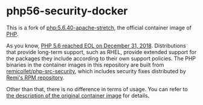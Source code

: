 # php56-security-docker

This is a fork of [php:5.6.40-apache-stretch](https://github.com/docker-library/php/tree/ecd7dcc69c76f0e582c2274ecb90dcb7264e245c/5.6/stretch/apache), the official container image of [PHP](https://hub.docker.com/_/php/).

As you know, [PHP 5.6 reached EOL on December 31, 2018](https://www.php.net/eol.php). Distributions that provide long-term support, such as RHEL, provide extended support for the packages they include according to their own support policies. The PHP binaries in the container images in this repository are built from [remicollet/php-src-security](https://github.com/remicollet/php-src-security/tree/PHP-5.6-security-backports), which includes security fixes distributed by [Remi's RPM repository](https://rpms.remirepo.net/enterprise/7/php56/x86_64/repoview/).

Other than that, there is no difference in terms of usage. You can refer to [the description of the original container image](https://hub.docker.com/_/php/) for details.
